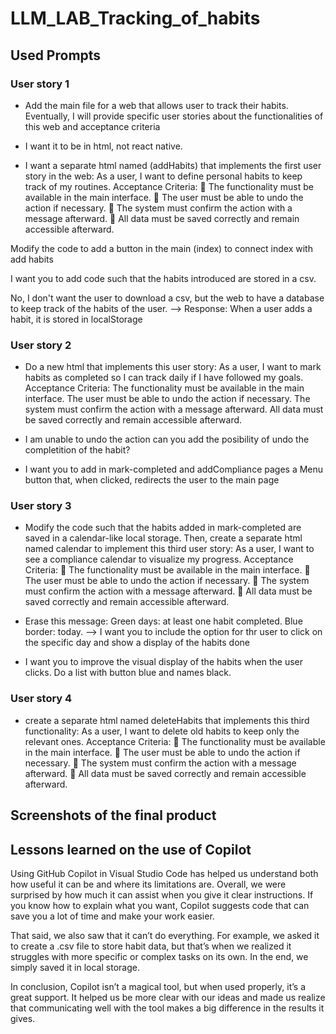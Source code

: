 # LLM_LAB_Tracking_of_habits

## Used Prompts

### User story 1
* Add the main file for a web that allows user to track their habits. Eventually, I will provide specific user stories about the functionalities of this web and acceptance criteria

* I want it to be in html, not react native.

* I want a separate html named (addHabits) that implements the first user story in the web: As a user, I want to define personal habits to keep track of my routines.
Acceptance Criteria:
 The functionality must be available in the main interface.
 The user must be able to undo the action if necessary.
 The system must confirm the action with a message afterward.
 All data must be saved correctly and remain accessible afterward.

Modify the code to add a button in the main (index) to connect index with add habits

I want you to add code such that the habits introduced are stored in a csv.

No, I don't want the user to download a csv, but the web to have a database to keep track of the habits of the user. --> Response: When a user adds a habit, it is stored in localStorage

### User story 2

* Do a new html that implements this user story:
As a user, I want to mark habits as completed so I can track daily if I have followed my goals.
Acceptance Criteria:
The functionality must be available in the main interface.
The user must be able to undo the action if necessary.
The system must confirm the action with a message afterward.
All data must be saved correctly and remain accessible afterward.

* I am unable to undo the action can you add the posibility of undo the completition of the habit?

* I want you to add in mark-completed and addCompliance pages a Menu button that, when clicked, redirects the user to the main page

### User story 3

* Modify the code such that the habits added in mark-completed are saved in a calendar-like local storage. Then, create a separate html named calendar to implement this third user story: As a user, I want to see a compliance calendar to visualize my progress.
Acceptance Criteria:
 The functionality must be available in the main interface.
 The user must be able to undo the action if necessary.
 The system must confirm the action with a message afterward.
 All data must be saved correctly and remain accessible afterward.

* Erase this message: Green days: at least one habit completed. Blue border: today. --> I want you to include the option for thr user to click on the specific day and show a display of the habits done

* I want you to improve the visual display of the habits when the user clicks. Do a list with button blue and names black.

### User story 4

* create a separate html named deleteHabits that implements this third functionality: As a user, I want to delete old habits to keep only the relevant ones.
Acceptance Criteria:
 The functionality must be available in the main interface.
 The user must be able to undo the action if necessary.
 The system must confirm the action with a message afterward.
 All data must be saved correctly and remain accessible afterward.

## Screenshots of the final product


## Lessons learned on the use of Copilot

Using GitHub Copilot in Visual Studio Code has helped us understand both how useful it can be and where its limitations are. Overall, we were surprised by how much it can assist when you give it clear instructions. If you know how to explain what you want, Copilot suggests code that can save you a lot of time and make your work easier.

That said, we also saw that it can’t do everything. For example, we asked it to create a .csv file to store habit data, but that’s when we realized it struggles with more specific or complex tasks on its own. In the end, we simply saved it in local storage.

In conclusion, Copilot isn’t a magical tool, but when used properly, it’s a great support. It helped us be more clear with our ideas and made us realize that communicating well with the tool makes a big difference in the results it gives.
